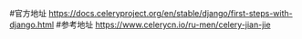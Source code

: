 #官方地址
https://docs.celeryproject.org/en/stable/django/first-steps-with-django.html
#参考地址
https://www.celerycn.io/ru-men/celery-jian-jie